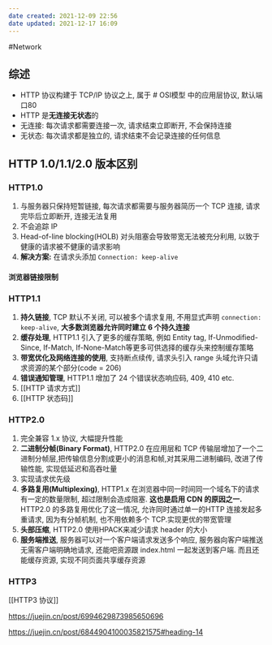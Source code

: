 ```yaml
---
date created: 2021-12-09 22:56
date updated: 2021-12-17 16:09
---
```


#Network

## 综述

- HTTP 协议构建于 TCP/IP 协议之上, 属于 # OSI模型 中的应用层协议, 默认端口80
- HTTP 是**无连接无状态**的
- 无连接: 每次请求都需要连接一次, 请求结束立即断开, 不会保持连接
- 无状态: 每次请求都是独立的, 请求结束不会记录连接的任何信息

## HTTP 1.0/1.1/2.0 版本区别

### HTTP1.0

1. 与服务器只保持短暂链接, 每次请求都需要与服务器简历一个 TCP 连接, 请求完毕后立即断开, 连接无法复用
2. 不会追踪 IP
3. Head-of-line blocking(HOLB) 对头阻塞会导致带宽无法被充分利用, 以致于健康的请求被不健康的请求影响
4. **解决方案:** 在请求头添加 `Connection: keep-alive`

#### 浏览器链接限制

### HTTP1.1

1. **持久链接**, TCP 默认不关闭, 可以被多个请求复用, 不用显式声明 `connection: keep-alive`, **大多数浏览器允许同时建立 6 个持久连接**
2. **缓存处理**, HTTP1.1 引入了更多的缓存策略, 例如 Entity tag, If-Unmodified-Since, If-Match, If-None-Match等更多可供选择的缓存头来控制缓存策略
3. **带宽优化及网络连接的使用**, 支持断点续传, 请求头引入 range 头域允许只请求资源的某个部分(code = 206)
4. **错误通知管理**, HTTP1.1 增加了 24 个错误状态响应码, 409, 410 etc.
5. [[HTTP 请求方式]]
6. [[HTTP 状态码]]

### HTTP2.0

1. 完全兼容 1.x 协议, 大幅提升性能
2. **二进制分帧(Binary Format)**, HTTP2.0 在应用层和 TCP 传输层增加了一个二进制分帧层,把传输信息分割成更小的消息和帧,对其采用二进制编码, 改进了传输性能, 实现低延迟和高吞吐量
3. 实现请求优先级
4. **多路复用(Multiplexing)**, HTTP1.x 在浏览器中同一时间同一个域名下的请求有一定的数量限制, 超过限制会造成阻塞. **这也是启用 CDN 的原因之一.** HTTP2.0 的多路复用优化了这一情况, 允许同时通过单一的HTTP 连接发起多重请求, 因为有分帧机制, 也不用依赖多个 TCP.实现更优的带宽管理
5. **头部压缩**, HTTP2.0 使用HPACK来减少请求 header 的大小
6. **服务端推送**, 服务器可以对一个客户端请求发送多个响应, 服务器向客户端推送无需客户端明确地请求, 还能吧资源跟 index.html 一起发送到客户端. 而且还能缓存资源, 实现不同页面共享缓存资源

### HTTP3

[[HTTP3 协议]]

<https://juejin.cn/post/6994629873985650696>

<https://juejin.cn/post/6844904100035821575#heading-14>
